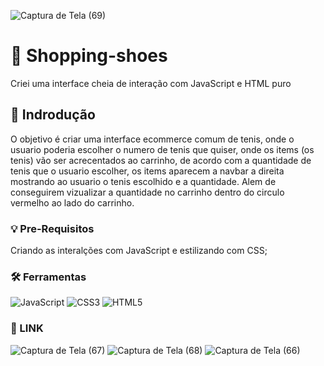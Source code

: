 ![Captura de Tela (69)](https://github.com/PauloAquarius0299/shopping-shoes-card/assets/114706743/32803d94-937e-45a8-a0c5-c274d0afaf87)
# 👟 Shopping-shoes
Criei uma interface cheia de interação com JavaScript e HTML puro
## 🥾 Indrodução
O objetivo é criar uma interface ecommerce comum de tenis, onde o usuario poderia escolher o numero de tenis que quiser, onde os items (os tenis) vão ser acrecentados ao carrinho, de acordo com a quantidade de tenis que o usuario escolher, os items aparecem a navbar a direita mostrando ao usuario o tenis escolhido e a quantidade. Alem de conseguirem vizualizar a quantidade no carrinho dentro do circulo vermelho ao lado do carrinho.
### 💡 Pre-Requisitos
Criando as interalções com JavaScript e estilizando com CSS;
### 🛠️  Ferramentas
![JavaScript](https://img.shields.io/badge/javascript-%23323330.svg?style=for-the-badge&logo=javascript&logoColor=%23F7DF1E)
![CSS3](https://img.shields.io/badge/css3-%231572B6.svg?style=for-the-badge&logo=css3&logoColor=white)
![HTML5](https://img.shields.io/badge/html5-%23E34F26.svg?style=for-the-badge&logo=html5&logoColor=white)
### 🦶 LINK

![Captura de Tela (67)](https://github.com/PauloAquarius0299/shopping-shoes-card/assets/114706743/4e19fd58-111a-43f2-a88a-0b461465ac13)
![Captura de Tela (68)](https://github.com/PauloAquarius0299/shopping-shoes-card/assets/114706743/10941da0-dd97-4c17-91c2-5d9837aa5465)
![Captura de Tela (66)](https://github.com/PauloAquarius0299/shopping-shoes-card/assets/114706743/34d97aff-b023-4ca7-9db5-592d69f48200)
